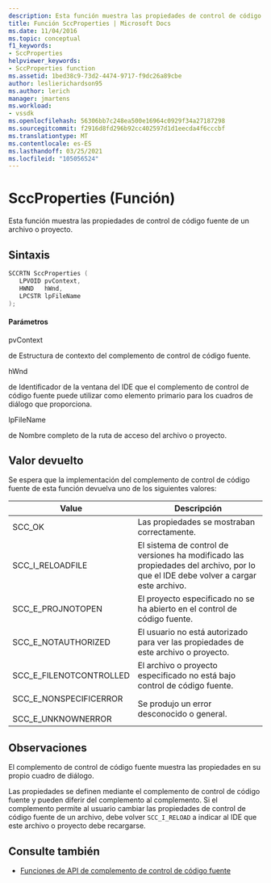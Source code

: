 ```yaml
---
description: Esta función muestra las propiedades de control de código fuente de un archivo o proyecto.
title: Función SccProperties | Microsoft Docs
ms.date: 11/04/2016
ms.topic: conceptual
f1_keywords:
- SccProperties
helpviewer_keywords:
- SccProperties function
ms.assetid: 1bed38c9-73d2-4474-9717-f9dc26a89cbe
author: leslierichardson95
ms.author: lerich
manager: jmartens
ms.workload:
- vssdk
ms.openlocfilehash: 56306bb7c248ea500e16964c0929f34a27187298
ms.sourcegitcommit: f2916d8fd296b92cc402597d1d1eecda4f6cccbf
ms.translationtype: MT
ms.contentlocale: es-ES
ms.lasthandoff: 03/25/2021
ms.locfileid: "105056524"
---
```

# <a name="sccproperties-function"></a>SccProperties (Función)
Esta función muestra las propiedades de control de código fuente de un archivo o proyecto.

## <a name="syntax"></a>Sintaxis

```cpp
SCCRTN SccProperties (
   LPVOID pvContext,
   HWND   hWnd,
   LPCSTR lpFileName
);
```

#### <a name="parameters"></a>Parámetros
 pvContext

de Estructura de contexto del complemento de control de código fuente.

 hWnd

de Identificador de la ventana del IDE que el complemento de control de código fuente puede utilizar como elemento primario para los cuadros de diálogo que proporciona.

 lpFileName

de Nombre completo de la ruta de acceso del archivo o proyecto.

## <a name="return-value"></a>Valor devuelto
 Se espera que la implementación del complemento de control de código fuente de esta función devuelva uno de los siguientes valores:

|Value|Descripción|
|-----------|-----------------|
|SCC_OK|Las propiedades se mostraban correctamente.|
|SCC_I_RELOADFILE|El sistema de control de versiones ha modificado las propiedades del archivo, por lo que el IDE debe volver a cargar este archivo.|
|SCC_E_PROJNOTOPEN|El proyecto especificado no se ha abierto en el control de código fuente.|
|SCC_E_NOTAUTHORIZED|El usuario no está autorizado para ver las propiedades de este archivo o proyecto.|
|SCC_E_FILENOTCONTROLLED|El archivo o proyecto especificado no está bajo control de código fuente.|
|SCC_E_NONSPECIFICERROR<br /><br /> SCC_E_UNKNOWNERROR|Se produjo un error desconocido o general.|

## <a name="remarks"></a>Observaciones
 El complemento de control de código fuente muestra las propiedades en su propio cuadro de diálogo.

 Las propiedades se definen mediante el complemento de control de código fuente y pueden diferir del complemento al complemento. Si el complemento permite al usuario cambiar las propiedades de control de código fuente de un archivo, debe volver `SCC_I_RELOAD` a indicar al IDE que este archivo o proyecto debe recargarse.

## <a name="see-also"></a>Consulte también
- [Funciones de API de complemento de control de código fuente](../extensibility/source-control-plug-in-api-functions.md)
